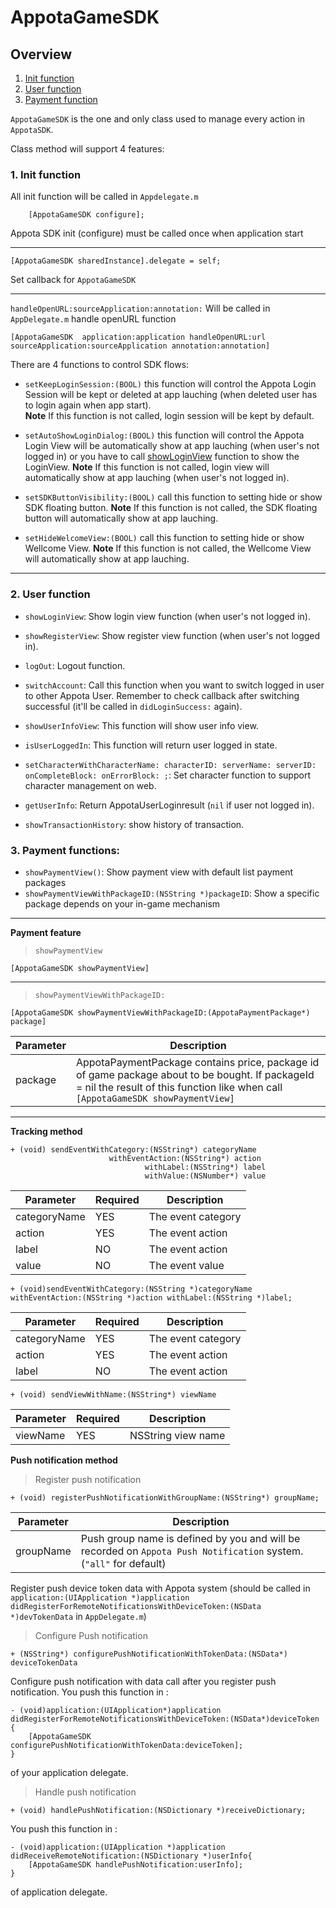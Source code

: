 AppotaGameSDK  
===========

## Overview
1. [Init function](#init-function)
2. [User function](#user-function)
3. [Payment function](#payment-function)

`AppotaGameSDK` is the one and only class used to manage every action in `AppotaSDK`.

Class method will support 4 features:

### 1. Init function <a name="init-function"></a>  
All init function will be called in `Appdelegate.m`
 

```
	[AppotaGameSDK configure];		
```

Appota SDK init (configure) must be called once when application start

----


```
[AppotaGameSDK sharedInstance].delegate = self;
```
Set callback for `AppotaGameSDK`

----

`handleOpenURL:sourceApplication:annotation:` Will be called in `AppDelegate.m` handle openURL function

```
[AppotaGameSDK  application:application handleOpenURL:url sourceApplication:sourceApplication annotation:annotation]
```
There are 4 functions to control SDK flows:

- `setKeepLoginSession:(BOOL)` <a name="set-keep-login-session"> </a> this function will control the Appota Login Session will be kept or deleted at app lauching (when deleted user has to login again when app start).   
**Note** If this function is not called, login session will be kept by default.
- `setAutoShowLoginDialog:(BOOL)` <a name="set-auto-show-login-dialog"> </a> this function will control the Appota Login View will be automatically show at app lauching (when user's not logged in) or you have to call [showLoginView](#show-login-view) function to show the LoginView. 
**Note** If this function is not called, login view will automatically show at app lauching (when user's not logged in).
- `setSDKButtonVisibility:(BOOL)` <a name = "set-sdk-button-visible"> </a> call this function to setting hide or show SDK floating button.
**Note** If this function is not called, the SDK floating button will automatically show at app lauching.

- `setHideWelcomeView:(BOOL)` <a name = "set-hide-wellcome-view"> </a> call this function to setting hide or show Wellcome View.
**Note** If this function is not called, the Wellcome View will automatically show at app lauching.


----
### 2. User function <a name = "user-function"> </a>

* `showLoginView`: Show login view function (when user's not logged in).

* `showRegisterView`: Show register view function (when user's not logged in).

* `logOut`: Logout function.

* `switchAccount`: Call this function when you want to  switch logged in user to other Appota User. Remember to check callback after switching successful (it'll be called in `didLoginSuccess:` again).

* `showUserInfoView`: This function will show user info view.

* `isUserLoggedIn`: This function will return user logged in state.

* ` setCharacterWithCharacterName: characterID:
               serverName: serverID:
          onCompleteBlock:
             onErrorBlock: ;
`: Set character function to support character management on web.

* `getUserInfo`: Return AppotaUserLoginresult (`nil` if user not logged in).

* `showTransactionHistory`: show history of transaction.

### 3. Payment functions: <a name = "payment-function"> </a>

* `showPaymentView()`: Show payment view with default list payment packages
* `showPaymentViewWithPackageID:(NSString *)packageID`: Show a specific package depends on your in-game mechanism

-----

**Payment feature**<a name="class-method-payment-feature"></a>   

>`showPaymentView`

```
[AppotaGameSDK showPaymentView]
```

-----
>`showPaymentViewWithPackageID:`

```
[AppotaGameSDK showPaymentViewWithPackageID:(AppotaPaymentPackage*) package]
```
|Parameter|Description|  
|-------|-----------|  
|package|AppotaPaymentPackage contains price, package id of game package about to be bought. If packageId = nil the result of this function like when call `[AppotaGameSDK showPaymentView]`|

----

**Tracking method**<a name="class-tracking-method"> </a>

```
+ (void) sendEventWithCategory:(NSString*) categoryName
                      withEventAction:(NSString*) action
		                      withLabel:(NSString*) label
		                      withValue:(NSNumber*) value
```

|Parameter|Required|Description|  
|-------|-----------|----------|
|categoryName|YES|The event category|
|action|YES|The event action|
|label|NO|The event action|
|value|NO|The event value|

```
+ (void)sendEventWithCategory:(NSString *)categoryName withEventAction:(NSString *)action withLabel:(NSString *)label;
```
|Parameter|Required|Description|  
|-------|-----------|----------|
|categoryName|YES|The event category|
|action|YES|The event action|
|label|NO|The event action|

```
+ (void) sendViewWithName:(NSString*) viewName
```

|Parameter|Required|Description|  
|-------|-----------|----------|
|viewName|YES|NSString view name|

**Push notification method**<a name="push-notification-method"> </a>

>Register push notification

```
+ (void) registerPushNotificationWithGroupName:(NSString*) groupName;
```

|Parameter|Description|  
|-------|-----------|  
|groupName|Push group name is defined by you and will be recorded on `Appota Push Notification` system.(`"all"` for default)|

Register push device token data with Appota system (should be called in `application:(UIApplication *)application didRegisterForRemoteNotificationsWithDeviceToken:(NSData *)devTokenData` in `AppDelegate.m`)

>Configure Push notification

```
+ (NSString*) configurePushNotificationWithTokenData:(NSData*) deviceTokenData
```
Configure push notification with data call after you register push notification. You push this function in :

```
- (void)application:(UIApplication*)application didRegisterForRemoteNotificationsWithDeviceToken:(NSData*)deviceToken
{
    [AppotaGameSDK configurePushNotificationWithTokenData:deviceToken];
}
```
of your application delegate.

>Handle push notification

```
+ (void) handlePushNotification:(NSDictionary *)receiveDictionary;
``` 
You push this function in :

```
- (void)application:(UIApplication *)application didReceiveRemoteNotification:(NSDictionary *)userInfo{
    [AppotaGameSDK handlePushNotification:userInfo];
}
```
of application delegate.

